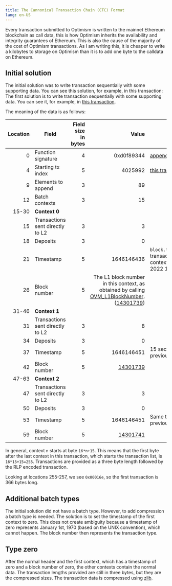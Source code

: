 ```yaml
---
title: The Cannonical Transaction Chain (CTC) Format
lang: en-US
---
```


Every transaction submitted to Optimism is written to the mainnet Ethereum blockchain as call data, this is how Optimism inherits the availability and integrity guarantees of Ethereum.
This is also the cause of the majority of the cost of Optimism transactions.
As I am writing this, it is cheaper to write a kilobytes to storage on Optimism than it is to add one byte to the calldata on Ethereum.

## Initial solution

The initial solution was to write transaction sequentially with some supporting data.
You can see this solution, for example, in this transaction: 
The first solution is to write transaction sequentially with some supporting data.
You can see it, for example, in [this transaction](https://etherscan.io/tx/0xf5a2dd9d0815ad4dcee00063ff8f8f3fd44b3bd8ffc1f7f6c7f7f0b4b086c5a7/advanced).

The meaning of the data is as follows:

| Location | Field             | Field size in bytes | Value | Comments |
| --: | ------------------ | ------------------: | ----: | -------- |
|  0 | Function signature |  4 | 0xd0f89344 | [appendSequencerBatch()](https://www.4byte.directory/signatures/?bytes4_signature=0xd0f89344) |
|  4 | Starting tx index  |  5 | 4025992 | [this transaction](https://optimistic.etherscan.io/tx/4025992) |
|  9 | Elements to append |  3 | 89 |
| 12 | Batch contexts     |  3 | 15 |
| 15-30 | **Context 0** |
| 15 |Transactions sent directly to L2 | 3 | 3 |
| 18 | Deposits | 3 | 0 |
| 21 | Timestamp | 5 | 1646146436 | `block.timestamp` for transactions in this context (Tue Mar 01 2022 14:53:56 UTC)
| 26 | Block number | 5 | The L1 block number in this context, as obtained by calling [OVM_L1BlockNumber](https://github.com/ethereum-optimism/optimism/blob/develop/packages/contracts/contracts/L2/predeploys/iOVM_L1BlockNumber.sol). ([14301739](https://etherscan.io/block/14301739)) | 
| 31-46 | **Context 1** |
| 31 | Transactions sent directly to L2 | 3 | 8 |
| 34 | Deposits | 3 | 0 |
| 37 | Timestamp | 5 | 1646146451 | 15 seconds after the previous batch
| 42 | Block number | 5 | [14301739](https://etherscan.io/block/14301739) 
| 47-63 | **Context 2** |
| 47 | Transactions sent directly to L2 | 3 | 3 |
| 50 | Deposits | 3 | 0 |
| 53 | Timestamp | 5 | 1646146451 | Same time as the previous batch
| 59 | Block number | 5 | [14301741](https://etherscan.io/block/14301741) 


In general, context `n` starts at byte `16*n+15`.
This means that the first byte after the last context in this transaction, which starts the transaction list, is `16*15+15=255`.
Transactions are provided as a three byte length followed by the RLP encoded transaction.

Looking at locations 255-257, we see `0x00016e`, so the first transaction is 366 bytes long. 

## Additional batch types

The initial solution did not have a batch type. 
However, to add compression a batch type is needed.
The solution is to set the timestamp of the first context to zero.
This does not create ambiguity because a timestamp of zero represents January 1st, 1970 (based on the UNIX convention), which cannot happen.
The block number then represents the transaction type.

## Type zero

After the normal header and the first context, which has a timestamp of zero and a block number of zero, the other contexts contain the normal data. 
The transaction lengths provided are still in three bytes, but they are the compressed sizes.
The transaction data is compressed using [zlib](https://nodejs.org/api/zlib.html).
